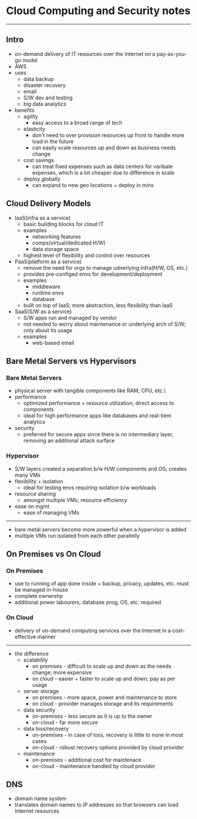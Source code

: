# Cloud Computing and Security notes

---

## Intro

- on-demand delivery of IT resources over the Internet on a pay-as-you-go model
- AWS
- uses
    - data backup
    - disaster recovery
    - email
    - S/W dev and testing
    - big data analytics
- benefits
    - agility
        - easy access to a broad range of tech
    - elasticity
        - don't need to over provision resources up front to handle more load in the future
        - can easily scale resources up and down as business needs change
    - cost savings
        - can treat fixed expenses such as data centers for varibale expenses, which is a lot cheaper due to difference in scale
    - deploy globally
        - can expand to new geo locations + deploy in mins

## Cloud Delivery Models

- IaaS(infra as a service)
    - basic building blocks for cloud IT
    - examples
        - networking features
        - comps(virtual/dedicated H/W)
        - data storage space
    - highest level of flexibility and control over resources
- PaaS(platform as a service)
    - remove the need for orgs to manage udnerlying infra(H/W, OS, etc.)
    - provides pre-configed envs for development/deployment
    - examples
        - middleware
        - runtime envs
        - database
    - built on top of IaaS; more abstraction, less flexibility than IaaS
- SaaS(S/W as a service)
    - S/W apps run and managed by vendor
    - not needed to worry about maintenance or underlying arch of S/W; only about its usage
    - examples
        - web-based email

## Bare Metal Servers vs Hypervisors

### Bare Metal Servers

- physical server with tangible components like RAM, CPU, etc.\
- performance
    - optimized performance + resource utilization; direct access to components
    - ideal for high performance apps like databases and real-tiem analytics
- security
    - preferred for secure apps since there is no intermediary layer, removing an additional attack surface

### Hypervisor

- S/W layers created a separation b/w H/W components and OS; creates many VMs
- flexibility + isolation
    - ideal for testing envs requiring isolation b/w workloads
- resource sharing
    - amongst multiple VMs; resource efficiency
- ease on mgmt
    - ease of managing VMs

---

- bare metal servers become more powerful when a hypervisor is added
- multiple VMs run isolated from each other parallelly

## On Premises vs On Cloud

### On Premises

- use to running of app done inside + backup, privacy, updates, etc. must be managed in-house
- complete ownershp
- additional power labourers, database prog, OS, etc. required

### On Cloud

- delivery of on-demand computing services over the Internet in a cost-effective manner

---

- the difference
    - scalability
        - on premises - difficult to scale up and down as the needs change; more expensive
        - on cloud - easier + faster to scale up and down; pay as per usage
    - server storage
        - on premises - more space, power and maintenance to store
        - on cloud - provider manages storage and its requirements
    - data security
        - on-premises - less secure as it is up to the owner
        - on-cloud - far more secure
    - data loss/recovery
        - on-premises - in case of loss, recovery is little to none in most cases
        - on-cloud - robust recovery options provided by cloud provider
    - maintenance
        - on-premises - additional cost for maintenace
        - on-cloud - maintenance handled by cloud provider

## DNS

- domain name system
- translates domain names to IP addresses so that browsers can load Internet resources